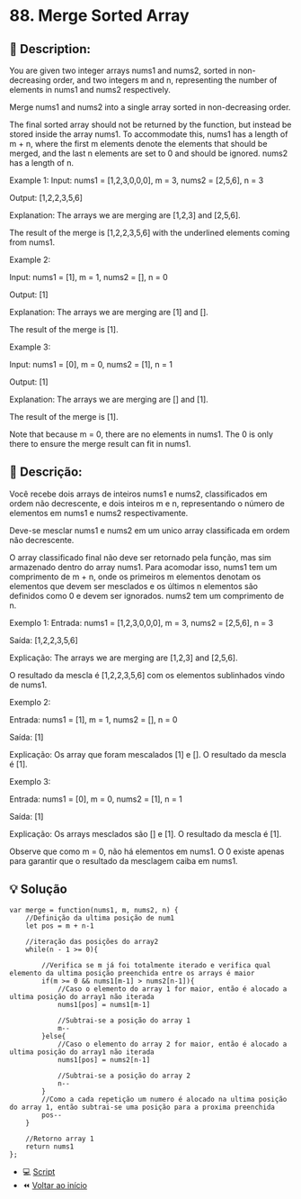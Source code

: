 # 88. Merge Sorted Array

## 📢 Description:
You are given two integer arrays nums1 and nums2, sorted in non-decreasing order, and two integers m and n, representing the number of elements in nums1 and nums2 respectively.

Merge nums1 and nums2 into a single array sorted in non-decreasing order.

The final sorted array should not be returned by the function, but instead be stored inside the array nums1. To accommodate this, nums1 has a length of m + n, where the first m elements denote the elements that should be merged, and the last n elements are set to 0 and should be ignored. nums2 has a length of n.

Example 1:
Input: nums1 = [1,2,3,0,0,0], m = 3, nums2 = [2,5,6], n = 3

Output: [1,2,2,3,5,6]

Explanation: The arrays we are merging are [1,2,3] and [2,5,6].

The result of the merge is [1,2,2,3,5,6] with the underlined elements 
coming from nums1.

Example 2:

Input: nums1 = [1], m = 1, nums2 = [], n = 0

Output: [1]

Explanation: The arrays we are merging are [1] and [].

The result of the merge is [1].

Example 3:

Input: nums1 = [0], m = 0, nums2 = [1], n = 1

Output: [1]

Explanation: The arrays we are merging are [] and [1].

The result of the merge is [1].

Note that because m = 0, there are no elements in nums1. The 0 is only there to ensure the merge result can fit in nums1.

## 📢 Descrição:
Você recebe dois arrays de inteiros nums1 e nums2, classificados em ordem não decrescente, e dois inteiros m e n, representando o número de elementos em nums1 e nums2 respectivamente.

Deve-se mesclar nums1 e nums2 em um unico array classificada em ordem não decrescente.

O array classificado final não deve ser retornado pela função, mas sim armazenado dentro do array nums1. Para acomodar isso, nums1 tem um comprimento de m + n, onde os primeiros m elementos denotam os elementos que devem ser mesclados e os últimos n elementos são definidos como 0 e devem ser ignorados. nums2 tem um comprimento de n.

Exemplo 1:
Entrada: nums1 = [1,2,3,0,0,0], m = 3, nums2 = [2,5,6], n = 3

Saída: [1,2,2,3,5,6]

Explicação: The arrays we are merging are [1,2,3] and [2,5,6].

O resultado da mescla é [1,2,2,3,5,6] com os elementos sublinhados
vindo de nums1.

Exemplo 2:

Entrada: nums1 = [1], m = 1, nums2 = [], n = 0

Saída: [1]

Explicação: Os array que foram mescalados [1] e [].
O resultado da mescla é [1].

Exemplo 3:

Entrada: nums1 = [0], m = 0, nums2 = [1], n = 1

Saída: [1]

Explicação: Os arrays mesclados são [] e [1].
O resultado da mescla é [1].

Observe que como m = 0, não há elementos em nums1. O 0 existe apenas para garantir que o resultado da mesclagem caiba em nums1.

## 💡 Solução

```
var merge = function(nums1, m, nums2, n) {
    //Definição da ultima posição de num1
    let pos = m + n-1

    //iteração das posições do array2
    while(n - 1 >= 0){

        //Verifica se m já foi totalmente iterado e verifica qual elemento da ultima posição preenchida entre os arrays é maior
        if(m >= 0 && nums1[m-1] > nums2[n-1]){
            //Caso o elemento do array 1 for maior, então é alocado a ultima posição do array1 não iterada
            nums1[pos] = nums1[m-1]
            
            //Subtrai-se a posição do array 1
            m--
        }else{
            //Caso o elemento do array 2 for maior, então é alocado a ultima posição do array1 não iterada
            nums1[pos] = nums2[n-1]

            //Subtrai-se a posição do array 2
            n--
        }
        //Como a cada repetição um numero é alocado na ultima posição do array 1, então subtrai-se uma posição para a proxima preenchida
        pos--
    }

    //Retorno array 1
    return nums1  
};
```

- :computer: [Script](https://github.com/PeriloJr/LeetCode-Desafio/blob/main/14.%20Longest%20Common%20Prefix/script.js) 
- :rewind: [Voltar ao início](https://github.com/PeriloJr/LeetCode-Desafio/tree/main) 